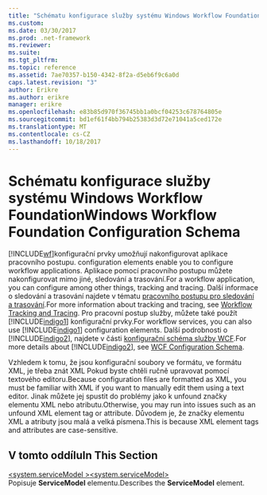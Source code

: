 ```yaml
---
title: "Schématu konfigurace služby systému Windows Workflow Foundation"
ms.custom: 
ms.date: 03/30/2017
ms.prod: .net-framework
ms.reviewer: 
ms.suite: 
ms.tgt_pltfrm: 
ms.topic: reference
ms.assetid: 7ae70357-b150-4342-8f2a-d5eb6f9c6a0d
caps.latest.revision: "3"
author: Erikre
ms.author: erikre
manager: erikre
ms.openlocfilehash: e83b85d970f36745bb1a0bcf04253c678764805e
ms.sourcegitcommit: bd1ef61f4bb794b25383d3d72e71041a5ced172e
ms.translationtype: MT
ms.contentlocale: cs-CZ
ms.lasthandoff: 10/18/2017
---
```

# <a name="windows-workflow-foundation-configuration-schema"></a><span data-ttu-id="38449-102">Schématu konfigurace služby systému Windows Workflow Foundation</span><span class="sxs-lookup"><span data-stu-id="38449-102">Windows Workflow Foundation Configuration Schema</span></span>
[!INCLUDE[wf](../../../../../includes/wf-md.md)]<span data-ttu-id="38449-103">konfigurační prvky umožňují nakonfigurovat aplikace pracovního postupu.</span><span class="sxs-lookup"><span data-stu-id="38449-103"> configuration elements enable you to configure workflow applications.</span></span> <span data-ttu-id="38449-104">Aplikace pomocí pracovního postupu můžete nakonfigurovat mimo jiné, sledování a trasování.</span><span class="sxs-lookup"><span data-stu-id="38449-104">For a workflow application, you can configure among other things, tracking and tracing.</span></span> <span data-ttu-id="38449-105">Další informace o sledování a trasování najdete v tématu [pracovního postupu pro sledování a trasování](../../../../../docs/framework/windows-workflow-foundation/workflow-tracking-and-tracing.md).</span><span class="sxs-lookup"><span data-stu-id="38449-105">For more information about tracking and tracing, see [Workflow Tracking and Tracing](../../../../../docs/framework/windows-workflow-foundation/workflow-tracking-and-tracing.md).</span></span> <span data-ttu-id="38449-106">Pro pracovní postup služby, můžete také použít [!INCLUDE[indigo1](../../../../../includes/indigo1-md.md)] konfigurační prvky.</span><span class="sxs-lookup"><span data-stu-id="38449-106">For workflow services, you can also use [!INCLUDE[indigo1](../../../../../includes/indigo1-md.md)] configuration elements.</span></span> <span data-ttu-id="38449-107">Další podrobnosti o [!INCLUDE[indigo2](../../../../../includes/indigo2-md.md)], najdete v části [konfigurační schéma služby WCF](../../../../../docs/framework/configure-apps/file-schema/wcf/index.md).</span><span class="sxs-lookup"><span data-stu-id="38449-107">For more details about [!INCLUDE[indigo2](../../../../../includes/indigo2-md.md)], see [WCF Configuration Schema](../../../../../docs/framework/configure-apps/file-schema/wcf/index.md).</span></span>  
  
 <span data-ttu-id="38449-108">Vzhledem k tomu, že jsou konfigurační soubory ve formátu, ve formátu XML, je třeba znát XML Pokud byste chtěli ručně upravovat pomocí textového editoru.</span><span class="sxs-lookup"><span data-stu-id="38449-108">Because configuration files are formatted as XML, you must be familiar with XML if you want to manually edit them using a text editor.</span></span> <span data-ttu-id="38449-109">Jinak můžete jej spustit do problémy jako k unfound značky elementu XML nebo atributu.</span><span class="sxs-lookup"><span data-stu-id="38449-109">Otherwise, you may run into issues such as an unfound XML element tag or attribute.</span></span> <span data-ttu-id="38449-110">Důvodem je, že značky elementu XML a atributy jsou malá a velká písmena.</span><span class="sxs-lookup"><span data-stu-id="38449-110">This is because XML element tags and attributes are case-sensitive.</span></span>  
  
## <a name="in-this-section"></a><span data-ttu-id="38449-111">V tomto oddílu</span><span class="sxs-lookup"><span data-stu-id="38449-111">In This Section</span></span>  
 [<span data-ttu-id="38449-112">\<system.serviceModel ></span><span class="sxs-lookup"><span data-stu-id="38449-112">\<system.serviceModel></span></span>](../../../../../docs/framework/configure-apps/file-schema/windows-workflow-foundation/system-servicemodel-of-workflow.md)  
 <span data-ttu-id="38449-113">Popisuje **ServiceModel** elementu.</span><span class="sxs-lookup"><span data-stu-id="38449-113">Describes the **ServiceModel** element.</span></span>
